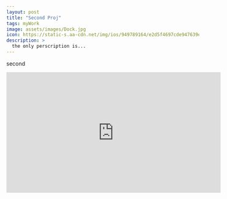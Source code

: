 ```yaml
---
layout: post
title: "Second Proj"
tags: myWork
image: assets/images/Dock.jpg
icon: https://static-s.aa-cdn.net/img/ios/949789164/e2d5f4697cde947639ebf834a24437b6?v=1
description: >
  the only perscription is...
---
```


second 
<iframe width="560" height="315" src="https://www.youtube.com/embed/H-lGtvpZX58" frameborder="0" allowfullscreen></iframe>